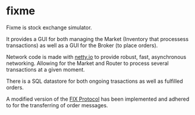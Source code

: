 # fixme

Fixme is stock exchange simulator.

It provides a GUI for both managing the Market (Inventory that processess transactions) as well as a GUI for the Broker (to place orders).

Network code is made with [netty.io](https://netty.io/) to provide robust, fast, asynchronous networking. Allowing for the Market and Router to process several transactions at a given moment.

There is a SQL datastore for both ongoing trasactions as well as fulfilled orders.

A modified version of the [FIX Protocol](https://en.wikipedia.org/wiki/Financial_Information_eXchange) has been implemented and adhered to for the transferring of order messages.
